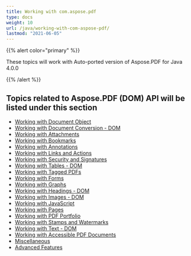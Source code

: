 ```yaml
---
title: Working with com.aspose.pdf
type: docs
weight: 10
url: /java/working-with-com-aspose-pdf/
lastmod: "2021-06-05"
---
```


{{% alert color="primary" %}}

These topics will work with Auto-ported version of Aspose.PDF for Java 4.0.0

{{% /alert %}}
## Topics related to Aspose.PDF (DOM) API will be listed under this section

- [Working with Document Object](/pdf/java/working-with-document-object/)
- [Working with Document Conversion - DOM](/pdf/java/working-with-document-conversion-dom/)
- [Working with Attachments](/pdf/java/working-with-attachments/)
- [Working with Bookmarks](/pdf/java/working-with-bookmarks/)
- [Working with Annotations](/pdf/java/working-with-annotations/)
- [Working with Links and Actions](/pdf/java/working-with-links-and-actions/)
- [Working with Security and Signatures](/pdf/java/working-with-security-and-signatures/)
- [Working with Tables - DOM](/pdf/java/working-with-tables-dom/)
- [Working with Tagged PDFs](/pdf/java/working-with-tagged-pdfs/)
- [Working with Forms](/pdf/java/working-with-forms/)
- [Working with Graphs](/pdf/java/working-with-graphs/)
- [Working with Headings - DOM](/pdf/java/working-with-headings-dom/)
- [Working with Images - DOM](/pdf/java/working-with-images-dom/)
- [Working with JavaScript](/pdf/java/working-with-javascript/)
- [Working with Pages](/pdf/java/working-with-pages/)
- [Working with PDF Portfolio](/pdf/java/working-with-pdf-portfolio/)
- [Working with Stamps and Watermarks](/pdf/java/working-with-stamps-and-watermarks/)
- [Working with Text - DOM](/pdf/java/working-with-text-dom/)
- [Working with Accessible PDF Documents](/pdf/java/working-with-accessible-pdf-documents/)
- [Miscellaneous](/pdf/java/miscellaneous/)
- [Advanced Features](/pdf/java/advanced-features/)

